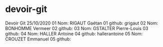 # devoir-git
Devoir Git 25/10/2020
01 Nom: RIGAUT Gaétan
01 github: grigaut
02 Nom: BONHOMME Vermeer
02 github:
03 Nom: GSTALTER Pierre-Louis
03 github:
04 Nom: HALLER Antoine
04 github: hallerantoine
05 Nom: CROUZET Emmanuel
05 github:
